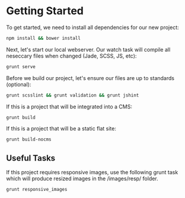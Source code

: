 # Getting Started

To get started, we need to install all dependencies for our new project:

```bash
npm install && bower install
```

Next, let's start our local webserver. Our watch task will compile all neseccary files when changed (Jade, SCSS, JS, etc):

```bash
grunt serve
```

Before we build our project, let's ensure our files are up to standards (optional):

```bash
grunt scsslint && grunt validation && grunt jshint
```

If this is a project that will be integrated into a CMS:

```bash
grunt build
```

If this is a project that will be a static flat site:

```bash
grunt build-nocms
```

## Useful Tasks

If this project requires responsive images, use the following grunt task which will produce resized images in the /images/resp/ folder.

```bash
grunt responsive_images
```
